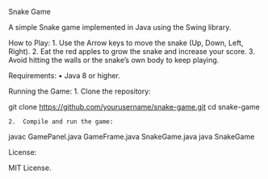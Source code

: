 Snake Game

A simple Snake game implemented in Java using the Swing library.

How to Play:
	1.	Use the Arrow keys to move the snake (Up, Down, Left, Right).
	2.	Eat the red apples to grow the snake and increase your score.
	3.	Avoid hitting the walls or the snake’s own body to keep playing.

Requirements:
	•	Java 8 or higher.

Running the Game:
	1.	Clone the repository:

git clone https://github.com/yourusername/snake-game.git
cd snake-game


	2.	Compile and run the game:

javac GamePanel.java GameFrame.java SnakeGame.java
java SnakeGame



License:

MIT License.

